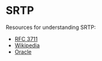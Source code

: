 # SRTP
Resources for understanding SRTP:
- [RFC 3711](https://datatracker.ietf.org/doc/html/rfc3711)
- [Wikipedia](https://en.wikipedia.org/wiki/Secure_Real-time_Transport_Protocol)
- [Oracle](https://docs.oracle.com/en/industries/communications/session-border-controller/8.4.0/configuration/secure-real-time-protocol-srtp-software-se-vme.html)